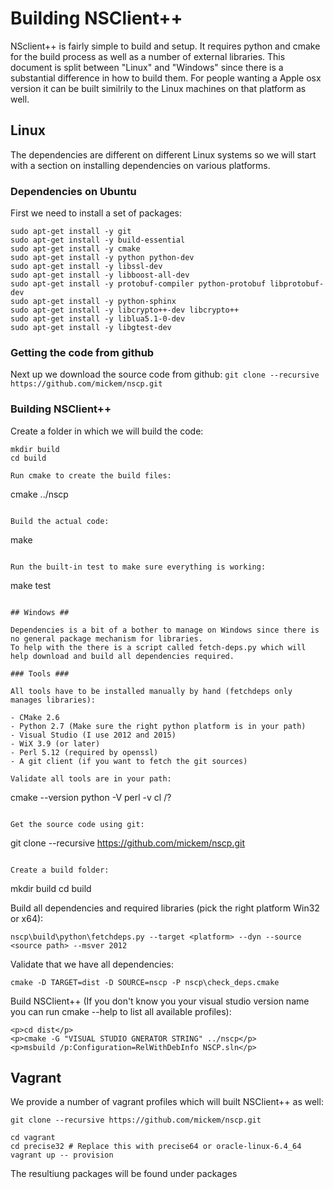 # Building NSClient++ #

NSclient++ is fairly simple to build and setup. It requires python and cmake for the build process as well as a number of external libraries.
This document is split between "Linux" and "Windows" since there is a substantial difference in how to build them.
For people wanting a Apple osx version it can be built similrily to the Linux machines on that platform as well.

## Linux ##

The dependencies are different on different Linux systems so we will start with a section on installing dependencies on various platforms.

### Dependencies on Ubuntu ###

First we need to install a set of packages:

```
sudo apt-get install -y git
sudo apt-get install -y build-essential
sudo apt-get install -y cmake
sudo apt-get install -y python python-dev
sudo apt-get install -y libssl-dev
sudo apt-get install -y libboost-all-dev
sudo apt-get install -y protobuf-compiler python-protobuf libprotobuf-dev
sudo apt-get install -y python-sphinx
sudo apt-get install -y libcrypto++-dev libcrypto++
sudo apt-get install -y liblua5.1-0-dev
sudo apt-get install -y libgtest-dev
```

### Getting the code from github ###

Next up we download the source code from github: `git clone --recursive https://github.com/mickem/nscp.git`

### Building NSClient++ ###

Create a folder in which we will build the code:
```
mkdir build
cd build

Run cmake to create the build files:
```
cmake ../nscp
```

Build the actual code:
```
make
```

Run the built-in test to make sure everything is working:

```
make test
```

## Windows ##

Dependencies is a bit of a bother to manage on Windows since there is no general package mechanism for libraries. 
To help with the there is a script called fetch-deps.py which will help download and build all dependencies required.

### Tools ###

All tools have to be installed manually by hand (fetchdeps only manages libraries):

- CMake 2.6
- Python 2.7 (Make sure the right python platform is in your path)
- Visual Studio (I use 2012 and 2015)
- WiX 3.9 (or later)
- Perl 5.12 (required by openssl)
- A git client (if you want to fetch the git sources)

Validate all tools are in your path:

```
cmake --version
python -V
perl -v
cl /?
```

Get the source code using git:
```
git clone --recursive https://github.com/mickem/nscp.git
```

Create a build folder:

```
mkdir build
cd build

Build all dependencies and required libraries (pick the right platform Win32 or x64):

```
nscp\build\python\fetchdeps.py --target <platform> --dyn --source <source path> --msver 2012
```

Validate that we have all dependencies:
```
cmake -D TARGET=dist -D SOURCE=nscp -P nscp\check_deps.cmake
```

Build NSClient++ (If you don't know you your visual studio version name you can run cmake --help to list all available profiles):

```
<p>cd dist</p>
<p>cmake -G "VISUAL STUDIO GNERATOR STRING" ../nscp</p>
<p>msbuild /p:Configuration=RelWithDebInfo NSCP.sln</p>
```

## Vagrant ##

We provide a number of vagrant profiles which will built NSClient++ as well:

```
git clone --recursive https://github.com/mickem/nscp.git
```

```
cd vagrant
cd precise32 # Replace this with precise64 or oracle-linux-6.4_64
vagrant up -- provision
```

The resultiung packages will be found under packages

